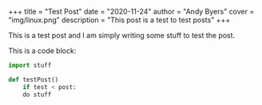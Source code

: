 +++
title = "Test Post"
date = "2020-11-24"
author = "Andy Byers"
cover = "img/linux.png"
description = "This post is a test to test posts"
+++

This is a test post and I am simply writing some stuff to test the post.

This is a code block:

```py
import stuff

def testPost()
    if test < post:
    do stuff
```
